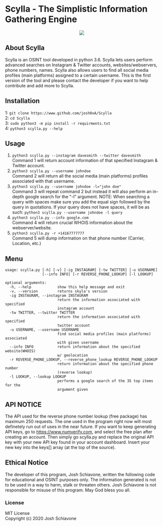 # Scylla - The Simplistic Information Gathering Engine
<p align="center">
  <img src="https://github.com/josh0xA/Scylla/blob/master/imgs/Screen%20Shot%202020-04-27%20at%2012.54.29%20AM.png?raw=true">
</p>

## About Scylla
Scylla is an OSINT tool developed in python 3.6. Scylla lets users perform advanced searches on Instagram & Twitter accounts, websites/webservers, phone numbers, names. Scylla also allows users to find all social media profiles (main platforms) assigned to a certain username. This is the first version of the tool and please contact the developer if you want to help contribute and add more to Scylla.

## Installation
1: ```git clone https://www.github.com/josh0xA/Scylla```<br/>
2: ```cd Scylla```<br/>
3: ```sudo python3 -m pip install -r requirments.txt```<br/>
4: ```python3 scylla.py --help```<br/>

## Usage
1. ```python3 scylla.py --instagram davesmith --twitter davesmith```<br/>
Command 1 will return account information of that specified Instagram & Twitter account.<br/>
2. ```python3 scylla.py --username johndoe```<br/>
Command 2 will return all the social media (main platforms) profiles associated with that username.<br/>
3. ```python3 scylla.py --username johndoe -l="john doe"```<br/>
Command 3 will repeat command 2 but instead it will also perform an in-depth google search for the "-l" argument. NOTE: When searching a query with spaces make sure you add the equal sign followed by the query in quotations. If your query does not have spaces, it will be as such: ```python3 scylla.py --username johndoe -l query```<br/>
4. ```python3 scylla.py --info google.com```<br/>
Command 4 will return crucial WHOIS information about the webserver/website.
5. ```python3 scylla.py -r +14167777777```<br/>
Command 5 will dump information on that phone number (Carrier, Location, etc.)<br/>

## Menu
```
usage: scylla.py [-h] [-v] [-ig INSTAGRAM] [-tw TWITTER] [-u USERNAME]
                 [--info INFO] [-r REVERSE_PHONE_LOOKUP] [-l LOOKUP]

optional arguments:
  -h, --help            show this help message and exit
  -v, --version         returns skyla's version
  -ig INSTAGRAM, --instagram INSTAGRAM
                        return the information associated with specified
                        instagram account
  -tw TWITTER, --twitter TWITTER
                        return the information associated with specified
                        twitter account
  -u USERNAME, --username USERNAME
                        find social media profiles (main platforms) associated
                        with given username
  --info INFO           return information about the specified website(WHOIS)
                        w/ geolocation
  -r REVERSE_PHONE_LOOKUP, --reverse_phone_lookup REVERSE_PHONE_LOOKUP
                        return information about the specified phone number
                        (reverse lookup)
  -l LOOKUP, --lookup LOOKUP
                        performs a google search of the 35 top items for the
                        argument given
```
## API NOTICE
The API used for the reverse phone number lookup (free package) has maximum 250 requests. The one used in the program right now will most definetely run out of uses in the near future. If you want to keep generating API keys, go to https://www.numverify.com, and select the free plan after creating an account. Then simply go scylla.py and replace the original API key with your new API key found in your account dashboard. Insert your new key into the keys[] array (at the top of the source). 

## Ethical Notice
The developer of this program, Josh Schiavone, written the following code for educational and OSINT purposes only. The information generated is not to be used in a way to harm, stalk or threaten others. Josh Schiavone is not responsible for misuse of this program. May God bless you all.

### License
MIT License<br/>
Copyright (c) 2020 Josh Schiavone
